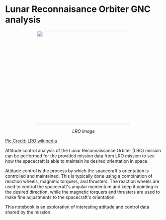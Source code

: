 # Lunar Reconnaisance Orbiter GNC analysis

<p align="center">
<img src="/images/Lunar_Reconnaissance_Orbiter_001.jpg" width="300">
</p>
<p align="center">
    <em>LRO image </em>
</p>

[Pic Credit: LRO wikipedia](https://en.wikipedia.org/wiki/Lunar_Reconnaissance_Orbiter#/media/File:Lunar_Reconnaissance_Orbiter_001.jpg)

Attitude control analysis of the Lunar Reconnaissance Orbiter (LRO) mission can be performed for the provided mission data from LRO mission to see how the spacecraft is able to maintain its desired orientation in space.

Attitude control is the process by which the spacecraft's orientation is controlled and maintained. This is typically done using a combination of reaction wheels, magnetic torquers, and thrusters. The reaction wheels are used to control the spacecraft's angular momentum and keep it pointing in the desired direction, while the magnetic torquers and thrusters are used to make fine adjustments to the spacecraft's orientation. 

This notebook is an exploration of interesting attitude and control data shared by the mission.
